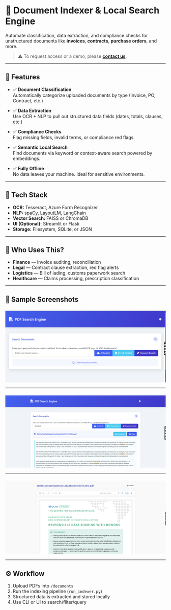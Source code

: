 # 📄 Document Indexer & Local Search Engine

Automate classification, data extraction, and compliance checks for unstructured documents like **invoices**, **contracts**, **purchase orders**, and more.

> ⚠️ To request access or a demo, please **[contact us](mailto:venus.solutionshyd@gmail.com)**.

---

## 🚀 Features

- ✅ **Document Classification**  
  Automatically categorize uploaded documents by type (Invoice, PO, Contract, etc.)

- ✅ **Data Extraction**  
  Use OCR + NLP to pull out structured data fields (dates, totals, clauses, etc.)

- ✅ **Compliance Checks**  
  Flag missing fields, invalid terms, or compliance red flags.

- ✅ **Semantic Local Search**  
  Find documents via keyword or context-aware search powered by embeddings.

- ✅ **Fully Offline**  
  No data leaves your machine. Ideal for sensitive environments.

---

## 🧠 Tech Stack

- **OCR:** Tesseract, Azure Form Recognizer  
- **NLP:** spaCy, LayoutLM, LangChain  
- **Vector Search:** FAISS or ChromaDB  
- **UI (Optional):** Streamlit or Flask  
- **Storage:** Filesystem, SQLite, or JSON

---

## 🎯 Who Uses This?

- **Finance** — Invoice auditing, reconciliation  
- **Legal** — Contract clause extraction, red flag alerts  
- **Logistics** — Bill of lading, customs paperwork search  
- **Healthcare** — Claims processing, prescription classification

---

## 📸 Sample Screenshots

###  
![](./sample1.png)

---

### 
![](./sample2.png)

---

### 
![](./sample3.png)

---

## ⚙️ Workflow

1. Upload PDFs into `/documents`
2. Run the indexing pipeline (`run_indexer.py`)
3. Structured data is extracted and stored locally
4. Use CLI or UI to search/filter/query
